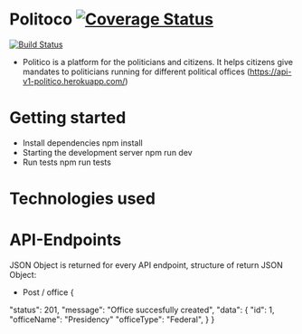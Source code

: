 # Politoco [![Coverage Status](https://coveralls.io/repos/github/ngabopatrick/Politico/badge.svg?branch=develop)](https://coveralls.io/github/ngabopatrick/Politico?branch=develop)

[![Build Status](https://travis-ci.com/ngabopatrick/Politico.svg?branch=develop)](https://travis-ci.com/ngabopatrick/Politico)

- Politico is a platform for the politicians and citizens. It helps citizens give mandates to politicians running for different political offices (https://api-v1-politico.herokuapp.com/)
# Getting started
- Install dependencies
    npm install
- Starting the development server
 npm run dev
 - Run tests
  npm run tests
# Technologies used

# API-Endpoints
JSON Object is returned for every API endpoint, structure of return JSON Object:
- Post / office
{

"status": 201,
"message": "Office succesfully created",
"data": {
    "id": 1,
    "officeName": "Presidency"
    "officeType": "Federal", 
    }
}
